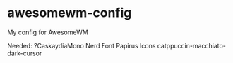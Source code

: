 # awesomewm-config
My config for AwesomeWM

Needed:
?CaskaydiaMono Nerd Font 
Papirus Icons
catppuccin-macchiato-dark-cursor
